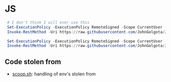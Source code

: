 # JS

```powershell
 # I don't think I will ever use this
 Set-ExecutionPolicy -ExecutionPolicy RemoteSigned -Scope CurrentUser
 Invoke-RestMethod -Uri https://raw.githubusercontent.com/JohnGolgota/JS/main/winget.init.ps1 | Invoke-Expression
```

```powershell
 Set-ExecutionPolicy -ExecutionPolicy RemoteSigned -Scope CurrentUser
 Invoke-RestMethod -Uri https://raw.githubusercontent.com/JohnGolgota/JS/main/init.ps1 | Invoke-Expression
```

## Code stolen from

- [scoop.sh](https://github.com/ScoopInstaller/Scoop): handling of env's stolen from
